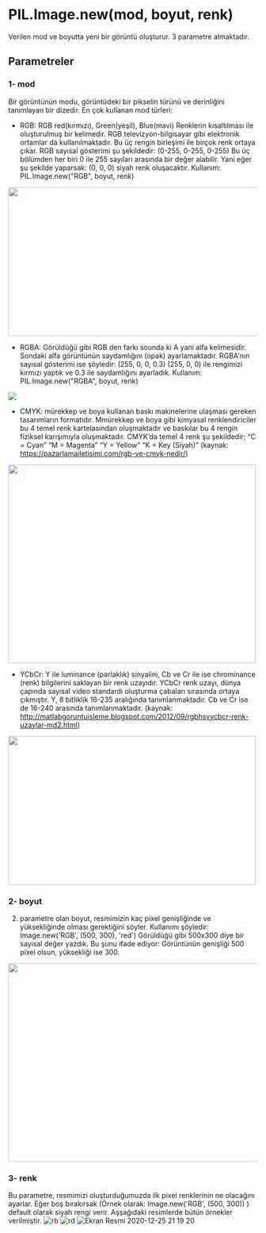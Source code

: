 # PIL.Image.new(mod, boyut, renk)
Verilen mod ve boyutta yeni bir görüntü oluşturur. 3 parametre almaktadır. 
## Parametreler
### 1- mod
Bir görüntünün modu, görüntüdeki bir pikselin türünü ve derinliğini tanımlayan bir dizedir. En çok kullanan mod türleri:
* RGB: RGB red(kırmızı), Green(yeşil), Blue(mavi) Renklerin kısaltılması ile oluşturulmuş bir kelimedir. RGB televizyon-bilgisayar gibi elektronik 
ortamlar da kullanılmaktadır. Bu üç rengin birleşimi ile birçok renk ortaya çıkar.  RGB sayısal gösterimi şu şekildedir: (0-255, 0-255, 0-255) 
Bu üç bölümden her biri 0 ile 255 sayıları arasında bir değer alabilir. Yani eğer şu şekilde yaparsak: (0, 0, 0) siyah renk oluşacaktır. 
Kullanım: PIL.Image.new("RGB", boyut, renk)
<img src="https://user-images.githubusercontent.com/25556230/103139483-b141b900-46ed-11eb-9955-9f60e0bfa27d.jpg" width="600" height="300">


* RGBA: Görüldüğü gibi RGB den farkı sounda ki A yani alfa kelimesidir. Sondaki alfa görüntünün saydamlığını (opak) ayarlamaktadır. RGBA'nın sayısal gösterimi ise
şöyledir: (255, 0, 0, 0.3)
(255, 0, 0) ile rengimizi kırmızı yaptık ve 0.3 ile saydamlığını ayarladık. 
Kullanım: PIL.Image.new("RGBA", boyut, renk)
<img src="https://user-images.githubusercontent.com/25556230/103139641-472a1380-46ef-11eb-825a-6b0529a03279.png">

* CMYK: mürekkep ve boya kullanan baskı makinelerine ulaşması gereken tasarımların formatıdır. 
Mmürekkep ve boya gibi kimyasal renklendiriciler bu 4 temel renk kartelasından oluşmaktadır ve baskılar bu 4 rengin fiziksel karışımıyla oluşmaktadır.
CMYK‘da temel 4 renk şu şekildedir;
“C = Cyan” “M = Magenta” “Y = Yellow” “K = Key (Siyah)” (kaynak: https://pazarlamailetisimi.com/rgb-ve-cmyk-nedir/)
<img src="https://user-images.githubusercontent.com/25556230/103139724-2dd59700-46f0-11eb-86a5-f4945a485ab3.jpg" width=500 height=400>

* YCbCr: Y ile luminance (parlaklık) sinyalini, Cb ve Cr  ile ise chrominance (renk) bilgilerini saklayan bir renk uzayıdır. 
YCbCr renk uzayı, dünya çapında sayısal video standardı oluşturma çabaları sırasında ortaya çıkmıştır. Y, 8 bitliklik 16-235 aralığında tanımlanmaktadır. 
Cb ve Cr ise de 16-240 arasında tanımlanmaktadır. (kaynak: http://matlabgoruntuisleme.blogspot.com/2012/09/rgbhsvycbcr-renk-uzaylar-md2.html)
<img src="https://user-images.githubusercontent.com/25556230/103140140-1ef0e380-46f4-11eb-91ce-fff74209d7fc.jpg" width=500 height=300>

### 2- boyut
2. parametre olan boyut, resmimizin kaç pixel genişliğinde ve yüksekliğinde olması gerektiğini söyler. 
Kullanımı şöyledir: Image.new('RGB', (500, 300), 'red')
Görüldüğü gibi 500x300 diye bir sayısal değer yazdık. Bu şunu ifade ediyor: Görüntünün genişliği 500 pixel olsun, yüksekliği ise 300.
<img src="https://user-images.githubusercontent.com/25556230/103140274-b1de4d80-46f5-11eb-95d1-c4d50513bf50.png" width=600 height=400>

### 3- renk
Bu parametre, resmimizi oluşturduğumuzda ilk pixel renklerinin ne olacağını ayarlar. Eğer boş bırakırsak (Örnek olarak: Image.new('RGB', (500, 300)) ) default
olarak siyah rengi verir. Aşşağıdaki resimlerde bütün örnekler verilmiştir.
![rb](https://user-images.githubusercontent.com/25556230/103140348-99bafe00-46f6-11eb-895a-529ecc8b2eb0.png)
![rd](https://user-images.githubusercontent.com/25556230/103140349-9b84c180-46f6-11eb-8fa9-b0df4ddd1552.png)
![Ekran Resmi 2020-12-25 21 19 20](https://user-images.githubusercontent.com/25556230/103140377-e0105d00-46f6-11eb-9661-2503dccbe083.png)
